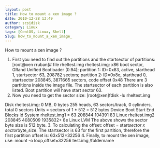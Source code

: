 ```yaml
---
layout: post
title: How to mount a xen image ?
date: 2010-12-28 13:49
author: scsidisk
category: Linux
tags: [CentOS, Linux, Shell]
Slug: how_to_mount_a_xen_image_
---
```


How to mount a xen image ?
1. First you need to find out the partitions and the startsector of
partitions:
[root@xen rruban]\# file rheltest.img
rheltest.img: x86 boot sector, GRand Unified Bootloader (0.94);
partition 1: ID=0x83, active, starthead 1, startsector 63, 208782
sectors;
partition 2: ID=0x8e, starthead 0, startsector 208845, 3871665 sectors,
code offset 0x48
There are 3 partitions inside the image file. The startsector of each
partition is also listed. Boot partition will have start sector 63.
2. Now you need to get the sector size:
[root@xen]fdisk -lu rheltest.img

Disk rheltest.img: 0 MB, 0 bytes 255 heads, 63 sectors/track, 0
cylinders, total 0 sectors
Units = sectors of 1 \* 512 = 512 bytes
Device Boot Start End Blocks Id System
rheltest.img1 \* 63 208844 104391 83 Linux
rheltest.img2 208845 4080509 1935832+ 8e Linux LVM
The above shows the sector byte size is 512 byte.
3. To calculating the offset: offset = start*sector x
sector*byte\_size.
The startsector is 63 for the first partition, therefore the first
partition offset is: 63x512=32256
4. Finally, to mount the xen image, use:
mount -o loop,offset=32256 test.img /foldername


